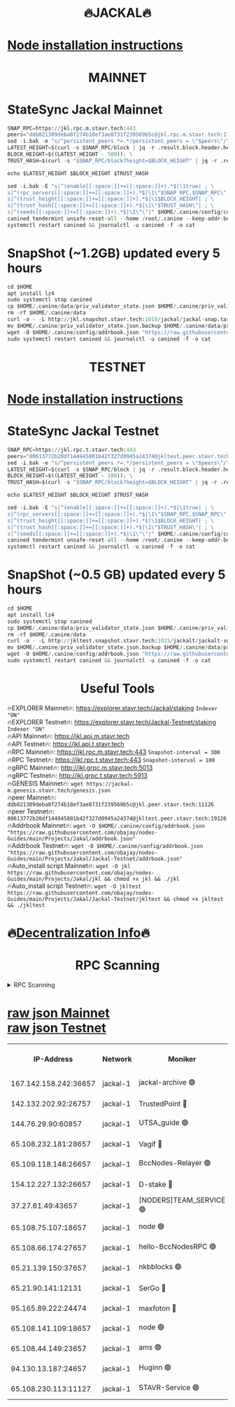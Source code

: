 <h1 align="center"> 🔥JACKAL🔥</h1>

[Node installation instructions](https://github.com/obajay/nodes-Guides/tree/main/Projects/Jakal)
=

<h1 align="center"> MAINNET</h1>

# StateSync Jackal Mainnet
```python
SNAP_RPC=https://jkl.rpc.m.stavr.tech:443
peers="ddb821309deba8f274b18ef3ae8731f239569b5c@jkl.rpc.m.stavr.tech:11126"
sed -i.bak -e "s/^persistent_peers *=.*/persistent_peers = \"$peers\"/" $HOME/.canine/config/config.toml
LATEST_HEIGHT=$(curl -s $SNAP_RPC/block | jq -r .result.block.header.height); \
BLOCK_HEIGHT=$((LATEST_HEIGHT - 500)); \
TRUST_HASH=$(curl -s "$SNAP_RPC/block?height=$BLOCK_HEIGHT" | jq -r .result.block_id.hash)

echo $LATEST_HEIGHT $BLOCK_HEIGHT $TRUST_HASH

sed -i.bak -E "s|^(enable[[:space:]]+=[[:space:]]+).*$|\1true| ; \
s|^(rpc_servers[[:space:]]+=[[:space:]]+).*$|\1\"$SNAP_RPC,$SNAP_RPC\"| ; \
s|^(trust_height[[:space:]]+=[[:space:]]+).*$|\1$BLOCK_HEIGHT| ; \
s|^(trust_hash[[:space:]]+=[[:space:]]+).*$|\1\"$TRUST_HASH\"| ; \
s|^(seeds[[:space:]]+=[[:space:]]+).*$|\1\"\"|" $HOME/.canine/config/config.toml
canined tendermint unsafe-reset-all --home /root/.canine --keep-addr-book
systemctl restart canined && journalctl -u canined -f -o cat
```
# SnapShot (~1.2GB) updated every 5 hours
```python
cd $HOME
apt install lz4
sudo systemctl stop canined
cp $HOME/.canine/data/priv_validator_state.json $HOME/.canine/priv_validator_state.json.backup
rm -rf $HOME/.canine/data
curl -o - -L http://jkl.snapshot.stavr.tech:1018/jackal/jackal-snap.tar.lz4 | lz4 -c -d - | tar -x -C $HOME/.canine --strip-components 2
mv $HOME/.canine/priv_validator_state.json.backup $HOME/.canine/data/priv_validator_state.json
wget -O $HOME/.canine/config/addrbook.json "https://raw.githubusercontent.com/obajay/nodes-Guides/main/Projects/Jakal/addrbook.json"
sudo systemctl restart canined && journalctl -u canined -f -o cat
```

<h1 align="center"> TESTNET</h1>

[Node installation instructions](https://github.com/obajay/nodes-Guides/tree/main/Projects/Jakal/Jackal-Testnet)
=

# StateSync Jackal Testnet
```python
SNAP_RPC=https://jkl.rpc.t.stavr.tech:443
peers="80613772b20df144945801b42f327d0945a24374@jkltest.peer.stavr.tech:19126"
sed -i.bak -e "s/^persistent_peers *=.*/persistent_peers = \"$peers\"/" $HOME/.canine/config/config.toml
LATEST_HEIGHT=$(curl -s $SNAP_RPC/block | jq -r .result.block.header.height); \
BLOCK_HEIGHT=$((LATEST_HEIGHT - 100)); \
TRUST_HASH=$(curl -s "$SNAP_RPC/block?height=$BLOCK_HEIGHT" | jq -r .result.block_id.hash)

echo $LATEST_HEIGHT $BLOCK_HEIGHT $TRUST_HASH

sed -i.bak -E "s|^(enable[[:space:]]+=[[:space:]]+).*$|\1true| ; \
s|^(rpc_servers[[:space:]]+=[[:space:]]+).*$|\1\"$SNAP_RPC,$SNAP_RPC\"| ; \
s|^(trust_height[[:space:]]+=[[:space:]]+).*$|\1$BLOCK_HEIGHT| ; \
s|^(trust_hash[[:space:]]+=[[:space:]]+).*$|\1\"$TRUST_HASH\"| ; \
s|^(seeds[[:space:]]+=[[:space:]]+).*$|\1\"\"|" $HOME/.canine/config/config.toml
canined tendermint unsafe-reset-all --home /root/.canine --keep-addr-book
systemctl restart canined && journalctl -u canined -f -o cat
```
# SnapShot (~0.5 GB) updated every 5 hours
```python
cd $HOME
apt install lz4
sudo systemctl stop canined
cp $HOME/.canine/data/priv_validator_state.json $HOME/.canine/priv_validator_state.json.backup
rm -rf $HOME/.canine/data
curl -o - -L http://jkltest.snapshot.stavr.tech:1015/jackalt/jackalt-snap.tar.lz4 | lz4 -c -d - | tar -x -C $HOME/.canine --strip-components 2
mv $HOME/.canine/priv_validator_state.json.backup $HOME/.canine/data/priv_validator_state.json
wget -O $HOME/.canine/config/addrbook.json "https://raw.githubusercontent.com/obajay/nodes-Guides/main/Projects/Jakal/Jackal-Testnet/addrbook.json"
sudo systemctl restart canined && journalctl -u canined -f -o cat
```

 <h1 align="center"> Useful Tools</h1>

🔥EXPLORER Mainnet🔥:      https://explorer.stavr.tech/Jackal/staking		        `Indexer "ON"` \
🔥EXPLORER Testnet🔥:      https://explorer.stavr.tech/Jackal-Testnet/staking     `Indexer "ON"` \
🔥API Mainnet🔥: 			 		 https://jkl.api.m.stavr.tech \
🔥API Testnet🔥: 			 		 https://jkl.api.t.stavr.tech \
🔥RPC Mainnet🔥:           https://jkl.rpc.m.stavr.tech:443              `Snapshot-interval = 300` \
🔥RPC Testnet🔥:           https://jkl.rpc.t.stavr.tech:443              `Snapshot-interval = 100` \
🔥gRPC Mainnet🔥:          http://jkl.grpc.m.stavr.tech:5013 \
🔥gRPC Testnet🔥:          http://jkl.grpc.t.stavr.tech:5913 \
🔥GENESIS Mainnet🔥:    `wget https://jackal-m.genesis.stavr.tech/genesis.json` \
🔥peer Mainnet🔥:					 `ddb821309deba8f274b18ef3ae8731f239569b5c@jkl.peer.stavr.tech:11126` \
🔥peer Testnet🔥:					 `80613772b20df144945801b42f327d0945a24374@jkltest.peer.stavr.tech:19126` \
🔥Addrbook Mainnet🔥:    ```wget -O $HOME/.canine/config/addrbook.json "https://raw.githubusercontent.com/obajay/nodes-Guides/main/Projects/Jakal/addrbook.json"``` \
🔥Addrbook Testnet🔥:    ```wget -O $HOME/.canine/config/addrbook.json "https://raw.githubusercontent.com/obajay/nodes-Guides/main/Projects/Jakal/Jackal-Testnet/addrbook.json"``` \
🔥Auto_install script Mainnet🔥: ```wget -O jkl https://raw.githubusercontent.com/obajay/nodes-Guides/main/Projects/Jakal/jkl && chmod +x jkl && ./jkl``` \
🔥Auto_install script Testnet🔥: ```wget -O jkltest https://raw.githubusercontent.com/obajay/nodes-Guides/main/Projects/Jakal/Jackal-Testnet/jkltest && chmod +x jkltest && ./jkltest```

🔥[Decentralization Info](https://github.com/obajay/StateSync-snapshots/tree/main/Projects/Jackal/Decentralization)🔥
=

<h1 align="center"> RPC Scanning</h1>

<details>
<summary>RPC Scanning</summary>

<h2 align="center"> We scan nodes in real time every 4 hours. And we provide the final result of RPC endpoints.
We cannot influence the operation of these nodes in any way. </h2>


```python
If Voting Power is higher than 0 --> then the Node is a validator of the network and may be subject to attack and be a potential threat to the chain.
```
```python
We marked such validators with a red symbol
```

</details>

[raw json Mainnet](https://rpc-check.jaclalm.stavr.tech/jaclalm/rpc-jaclalm-result.json) \
[raw json Testnet](https://github.com/obajay/StateSync-snapshots/tree/main/Projects/Jackal/Rpc-Check-Testnet)
=

<table><tr><th>IP-Address</th><th>Network</th><th>Moniker</th><th>Latest Block Height</th><th>Earliest Block Height</th><th>Catching Up</th><th>Tx Index</th><th>Voting Power</th><th>Scan Time</th></tr><tr><td>167.142.158.242:36657</td><td>jackal-1</td><td>jackal-archive 🟢</td><td>6741174</td><td>2770293</td><td>False</td><td>on</td><td>0</td><td>2024-03-05T01:34:54.219835561UTC</td></tr><tr><td>142.132.202.92:26757</td><td>jackal-1</td><td>TrustedPoint 🔴</td><td>6741169</td><td>6129401</td><td>False</td><td>on</td><td>291198</td><td>2024-03-05T01:34:07.150300847UTC</td></tr><tr><td>144.76.29.90:60857</td><td>jackal-1</td><td>UTSA_guide 🟢</td><td>6741173</td><td>6280001</td><td>False</td><td>on</td><td>0</td><td>2024-03-05T01:34:38.684134342UTC</td></tr><tr><td>65.108.232.181:28657</td><td>jackal-1</td><td>Vagif 🔴</td><td>6741173</td><td>6462201</td><td>False</td><td>off</td><td>60003</td><td>2024-03-05T01:34:43.392632245UTC</td></tr><tr><td>65.109.118.148:26657</td><td>jackal-1</td><td>BccNodes-Relayer 🟢</td><td>6687138</td><td>6489001</td><td>False</td><td>on</td><td>0</td><td>2024-03-05T01:34:36.405281333UTC</td></tr><tr><td>154.12.227.132:26657</td><td>jackal-1</td><td>D-stake 🔴</td><td>6741140</td><td>6591001</td><td>False</td><td>off</td><td>130261</td><td>2024-03-05T01:33:53.631052797UTC</td></tr><tr><td>37.27.61.49:43657</td><td>jackal-1</td><td>[NODERS]TEAM_SERVICE 🟢</td><td>6741167</td><td>6591201</td><td>False</td><td>on</td><td>0</td><td>2024-03-05T01:33:50.901129268UTC</td></tr><tr><td>65.108.75.107:18657</td><td>jackal-1</td><td>node 🟢</td><td>6741171</td><td>6616732</td><td>False</td><td>on</td><td>0</td><td>2024-03-05T01:34:25.904948738UTC</td></tr><tr><td>65.108.66.174:27657</td><td>jackal-1</td><td>hello-BccNodesRPC 🟢</td><td>6741173</td><td>6628401</td><td>False</td><td>on</td><td>0</td><td>2024-03-05T01:34:38.978740014UTC</td></tr><tr><td>65.21.139.150:37657</td><td>jackal-1</td><td>nkbblocks 🟢</td><td>6741168</td><td>6639001</td><td>False</td><td>on</td><td>0</td><td>2024-03-05T01:34:02.448517304UTC</td></tr><tr><td>65.21.90.141:12131</td><td>jackal-1</td><td>SerGo 🔴</td><td>6741168</td><td>6641168</td><td>False</td><td>off</td><td>51100</td><td>2024-03-05T01:34:02.796148583UTC</td></tr><tr><td>95.165.89.222:24474</td><td>jackal-1</td><td>maxfoton 🔴</td><td>6741173</td><td>6641173</td><td>False</td><td>off</td><td>117971</td><td>2024-03-05T01:34:43.772924030UTC</td></tr><tr><td>65.108.141.109:18657</td><td>jackal-1</td><td>node 🟢</td><td>6741167</td><td>6643057</td><td>False</td><td>on</td><td>0</td><td>2024-03-05T01:33:56.014247661UTC</td></tr><tr><td>65.108.44.149:23657</td><td>jackal-1</td><td>ams 🟢</td><td>6741173</td><td>6672643</td><td>False</td><td>on</td><td>0</td><td>2024-03-05T01:34:44.085888810UTC</td></tr><tr><td>94.130.13.187:24657</td><td>jackal-1</td><td>Huginn 🟢</td><td>6741174</td><td>6707772</td><td>False</td><td>on</td><td>0</td><td>2024-03-05T01:34:56.464967713UTC</td></tr><tr><td>65.108.230.113:11127</td><td>jackal-1</td><td>STAVR-Service 🟢</td><td>6741173</td><td>6740601</td><td>False</td><td>on</td><td>0</td><td>2024-03-05T01:34:46.442973294UTC</td></tr></table>

